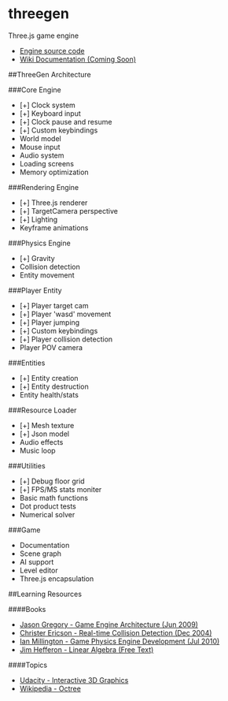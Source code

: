 threegen
========

Three.js game engine

* [Engine source code](https://github.com/codenameyau/threegen/tree/master/app/assets/js/lib/engine)
* [Wiki Documentation (Coming Soon)](https://github.com/codenameyau/threegen/wiki)


##ThreeGen Architecture

###Core Engine
* [+] Clock system
* [+] Keyboard input
* [+] Clock pause and resume
* [+] Custom keybindings
* World model
* Mouse input
* Audio system
* Loading screens
* Memory optimization

###Rendering Engine
* [+] Three.js renderer
* [+] TargetCamera perspective
* [+] Lighting
* Keyframe animations

###Physics Engine
* [+] Gravity
* Collision detection
* Entity movement

###Player Entity
* [+] Player target cam
* [+] Player 'wasd' movement
* [+] Player jumping
* [+] Custom keybindings
* [+] Player collision detection
* Player POV camera

###Entities
* [+] Entity creation
* [+] Entity destruction
* Entity health/stats

###Resource Loader
* [+] Mesh texture
* [+] Json model
* Audio effects
* Music loop

###Utilities
* [+] Debug floor grid
* [+] FPS/MS stats moniter
* Basic math functions
* Dot product tests
* Numerical solver

###Game
* Documentation
* Scene graph
* AI support
* Level editor
* Three.js encapsulation


##Learning Resources

####Books
* [Jason Gregory - Game Engine Architecture (Jun 2009)](http://www.gameenginebook.com/index.html)
* [Christer Ericson - Real-time Collision Detection (Dec 2004)](http://realtimecollisiondetection.net/)
* [Ian Millington - Game Physics Engine Development (Jul 2010)](http://procyclone.com/)
* [Jim Hefferon - Linear Algebra (Free Text)](http://joshua.smcvt.edu/linearalgebra/)

####Topics
* [Udacity - Interactive 3D Graphics](https://www.udacity.com/course/cs291)
* [Wikipedia - Octree](https://en.wikipedia.org/wiki/Octree)
